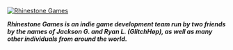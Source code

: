 <!-- HTML Code -->
<a href="https://www.youtube.com/channel/UCAM7D3Q2n9t_W2gn2ME1jJg" target="_self"><img src="https://i.imgur.com/8InRzkL.png" alt="Rhinestone Games" class="GeneratedImage"></a>
<!DOCTYPE html>
<html>
<head>
<b><i><p>Rhinestone Games is an indie game development team run by two friends by the names of Jackson G. and Ryan L. (GlitchHøp), as well as many other individuals from around the world.</p></i></b>

